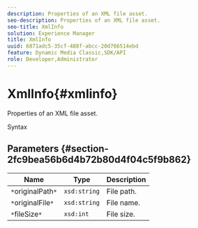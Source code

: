 ```yaml
---
description: Properties of an XML file asset.
seo-description: Properties of an XML file asset.
seo-title: XmlInfo
solution: Experience Manager
title: XmlInfo
uuid: 6871adc5-35cf-488f-abcc-20d766514ebd
feature: Dynamic Media Classic,SDK/API
role: Developer,Administrator
---
```


# XmlInfo{#xmlinfo}

Properties of an XML file asset.

 Syntax 

## Parameters {#section-2fc9bea56b6d4b72b80d4f04c5f9b862}

|  Name  | Type  | Description  |
|---|---|---|
|  `*`originalPath`*`  | `xsd:string`  | File path.  |
|  `*`originalFile`*`  | `xsd:string`  | File name.  |
|  `*`fileSize`*`  | `xsd:int`  | File size.  |

